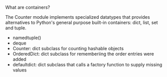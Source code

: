 What are containers? 

The Counter module implements specialized datatypes that provides alternatives to Python's general purpose built-in containers: dict, list, set and tuple. 

* namedtuple()
* deque
* Counter: dict subclass for counting hashable objects
* OrderedDict: dict subclass for rememberiing the order entries were added
* defaultdict: dict subclass that calls a factory function to supply missing values 


